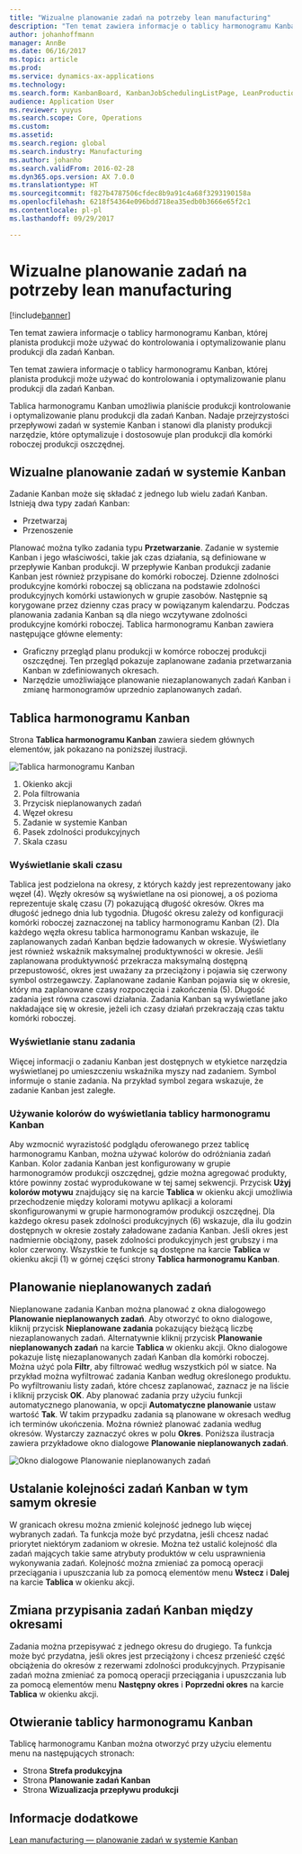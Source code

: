 ```yaml
---
title: "Wizualne planowanie zadań na potrzeby lean manufacturing"
description: "Ten temat zawiera informacje o tablicy harmonogramu Kanban, której planista produkcji może używać do kontrolowania i optymalizowanie planu produkcji dla zadań Kanban."
author: johanhoffmann
manager: AnnBe
ms.date: 06/16/2017
ms.topic: article
ms.prod: 
ms.service: dynamics-ax-applications
ms.technology: 
ms.search.form: KanbanBoard, KanbanJobSchedulingListPage, LeanProductionFlowVisualization
audience: Application User
ms.reviewer: yuyus
ms.search.scope: Core, Operations
ms.custom: 
ms.assetid: 
ms.search.region: global
ms.search.industry: Manufacturing
ms.author: johanho
ms.search.validFrom: 2016-02-28
ms.dyn365.ops.version: AX 7.0.0
ms.translationtype: HT
ms.sourcegitcommit: f827b4787506cfdec8b9a91c4a68f3293190158a
ms.openlocfilehash: 6218f54364e096bdd718ea35edb0b3666e65f2c1
ms.contentlocale: pl-pl
ms.lasthandoff: 09/29/2017

---
```


# <a name="visual-scheduling-for-lean-manufacturing"></a>Wizualne planowanie zadań na potrzeby lean manufacturing

[!include[banner](../includes/banner.md)]


Ten temat zawiera informacje o tablicy harmonogramu Kanban, której planista produkcji może używać do kontrolowania i optymalizowanie planu produkcji dla zadań Kanban.

Ten temat zawiera informacje o tablicy harmonogramu Kanban, której planista produkcji może używać do kontrolowania i optymalizowanie planu produkcji dla zadań Kanban.

Tablica harmonogramu Kanban umożliwia planiście produkcji kontrolowanie i optymalizowanie planu produkcji dla zadań Kanban. Nadaje przejrzystości przepływowi zadań w systemie Kanban i stanowi dla planisty produkcji narzędzie, które optymalizuje i dostosowuje plan produkcji dla komórki roboczej produkcji oszczędnej.

## <a name="visual-scheduling-of-kanban-jobs"></a>Wizualne planowanie zadań w systemie Kanban
Zadanie Kanban może się składać z jednego lub wielu zadań Kanban. Istnieją dwa typy zadań Kanban:

-   Przetwarzaj
-   Przenoszenie

Planować można tylko zadania typu **Przetwarzanie**. Zadanie w systemie Kanban i jego właściwości, takie jak czas działania, są definiowane w przepływie Kanban produkcji. W przepływie Kanban produkcji zadanie Kanban jest również przypisane do komórki roboczej. Dzienne zdolności produkcyjne komórki roboczej są obliczana na podstawie zdolności produkcyjnych komórki ustawionych w grupie zasobów. Następnie są korygowane przez dzienny czas pracy w powiązanym kalendarzu. Podczas planowania zadania Kanban są dla niego wczytywane zdolności produkcyjne komórki roboczej. Tablica harmonogramu Kanban zawiera następujące główne elementy:

-   Graficzny przegląd planu produkcji w komórce roboczej produkcji oszczędnej. Ten przegląd pokazuje zaplanowane zadania przetwarzania Kanban w zdefiniowanych okresach.
-   Narzędzie umożliwiające planowanie niezaplanowanych zadań Kanban i zmianę harmonogramów uprzednio zaplanowanych zadań.

## <a name="kanban-schedule-board"></a>Tablica harmonogramu Kanban
Strona **Tablica harmonogramu Kanban** zawiera siedem głównych elementów, jak pokazano na poniższej ilustracji. 

![Tablica harmonogramu Kanban](./media/kanban-schedule-board-1024x554.png)
1.  Okienko akcji
2.  Pola filtrowania
3.  Przycisk nieplanowanych zadań
4.  Węzeł okresu
5.  Zadanie w systemie Kanban
6.  Pasek zdolności produkcyjnych
7.  Skala czasu

### <a name="view-the-time-scale"></a>Wyświetlanie skali czasu

Tablica jest podzielona na okresy, z których każdy jest reprezentowany jako węzeł (4). Węzły okresów są wyświetlane na osi pionowej, a oś pozioma reprezentuje skalę czasu (7) pokazującą długość okresów. Okres ma długość jednego dnia lub tygodnia. Długość okresu zależy od konfiguracji komórki roboczej zaznaczonej na tablicy harmonogramu Kanban (2). Dla każdego węzła okresu tablica harmonogramu Kanban wskazuje, ile zaplanowanych zadań Kanban będzie ładowanych w okresie. Wyświetlany jest również wskaźnik maksymalnej produktywności w okresie. Jeśli zaplanowana produktywność przekracza maksymalną dostępną przepustowość, okres jest uważany za przeciążony i pojawia się czerwony symbol ostrzegawczy. Zaplanowane zadanie Kanban pojawia się w okresie, który ma zaplanowane czasy rozpoczęcia i zakończenia (5). Długość zadania jest równa czasowi działania. Zadania Kanban są wyświetlane jako nakładające się w okresie, jeżeli ich czasy działań przekraczają czas taktu komórki roboczej.

### <a name="view-job-status"></a>Wyświetlanie stanu zadania

Więcej informacji o zadaniu Kanban jest dostępnych w etykietce narzędzia wyświetlanej po umieszczeniu wskaźnika myszy nad zadaniem. Symbol informuje o stanie zadania. Na przykład symbol zegara wskazuje, że zadanie Kanban jest zaległe.

### <a name="use-colors-to-view-the-kanban-schedule-board"></a>Używanie kolorów do wyświetlania tablicy harmonogramu Kanban

Aby wzmocnić wyrazistość podglądu oferowanego przez tablicę harmonogramu Kanban, można używać kolorów do odróżniania zadań Kanban. Kolor zadania Kanban jest konfigurowany w grupie harmonogramów produkcji oszczędnej, gdzie można agregować produkty, które powinny zostać wyprodukowane w tej samej sekwencji. Przycisk **Użyj kolorów motywu** znajdujący się na karcie **Tablica** w okienku akcji umożliwia przechodzenie między kolorami motywu aplikacji a kolorami skonfigurowanymi w grupie harmonogramów produkcji oszczędnej. Dla każdego okresu pasek zdolności produkcyjnych (6) wskazuje, dla ilu godzin dostępnych w okresie zostały załadowane zadania Kanban. Jeśli okres jest nadmiernie obciążony, pasek zdolności produkcyjnych jest grubszy i ma kolor czerwony. Wszystkie te funkcje są dostępne na karcie **Tablica** w okienku akcji (1) w górnej części strony **Tablica harmonogramu Kanban**.

## <a name="plan-unplanned-jobs"></a>Planowanie nieplanowanych zadań
Nieplanowane zadania Kanban można planować z okna dialogowego **Planowanie nieplanowanych zadań**. Aby otworzyć to okno dialogowe, kliknij przycisk **Nieplanowane zadania** pokazujący bieżącą liczbę niezaplanowanych zadań. Alternatywnie kliknij przycisk **Planowanie nieplanowanych zadań** na karcie **Tablica** w okienku akcji. Okno dialogowe pokazuje listę niezaplanowanych zadań Kanban dla komórki roboczej. Można użyć pola **Filtr**, aby filtrować według wszystkich pól w siatce. Na przykład można wyfiltrować zadania Kanban według określonego produktu. Po wyfiltrowaniu listy zadań, które chcesz zaplanować, zaznacz je na liście i kliknij przycisk **OK**. Aby planować zadania przy użyciu funkcji automatycznego planowania, w opcji **Automatyczne planowanie** ustaw wartość **Tak**. W takim przypadku zadania są planowane w okresach według ich terminów ukończenia. Można również planować zadania według okresów. Wystarczy zaznaczyć okres w polu **Okres**. Poniższa ilustracja zawiera przykładowe okno dialogowe **Planowanie nieplanowanych zadań**. 

![Okno dialogowe Planowanie nieplanowanych zadań](./media/plan-unplanned-jobs-1024x564.png)

## <a name="sequence-kanban-jobs-within-the-same-period"></a>Ustalanie kolejności zadań Kanban w tym samym okresie
W granicach okresu można zmienić kolejność jednego lub więcej wybranych zadań. Ta funkcja może być przydatna, jeśli chcesz nadać priorytet niektórym zadaniom w okresie. Można też ustalić kolejność dla zadań mających takie same atrybuty produktów w celu usprawnienia wykonywania zadań. Kolejność można zmieniać za pomocą operacji przeciągania i upuszczania lub za pomocą elementów menu **Wstecz** i **Dalej** na karcie **Tablica** w okienku akcji.

## <a name="reassign-kanban-jobs-across-periods"></a>Zmiana przypisania zadań Kanban między okresami
Zadania można przepisywać z jednego okresu do drugiego. Ta funkcja może być przydatna, jeśli okres jest przeciążony i chcesz przenieść część obciążenia do okresów z rezerwami zdolności produkcyjnych. Przypisanie zadań można zmieniać za pomocą operacji przeciągania i upuszczania lub za pomocą elementów menu **Następny okres** i **Poprzedni okres** na karcie **Tablica** w okienku akcji.

## <a name="open-the-kanban-schedule-board"></a>Otwieranie tablicy harmonogramu Kanban
Tablicę harmonogramu Kanban można otworzyć przy użyciu elementu menu na następujących stronach:

-   Strona **Strefa produkcyjna**
-   Strona **Planowanie zadań Kanban**
-   Strona **Wizualizacja przepływu produkcji**


<a name="see-also"></a>Informacje dodatkowe
--------

[Lean manufacturing — planowanie zadań w systemie Kanban](lean-manufacturing-kanban-job-scheduling.md)


